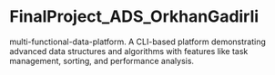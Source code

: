 # FinalProject_ADS_OrkhanGadirli
multi-functional-data-platform. A CLI-based platform demonstrating advanced data structures and algorithms with features like task management, sorting, and performance analysis.
